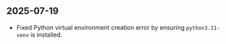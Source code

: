


## 2025-07-19
- Fixed Python virtual environment creation error by ensuring `python3.11-venv` is installed.

